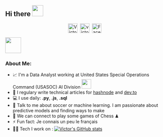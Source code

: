 ## Hi there <img src="https://github.com/TheDudeThatCode/TheDudeThatCode/blob/master/Assets/Hi.gif" width="35" />
<p align="center">
<a href="https://linkedin.com/in/VictorAChang" target="blank"><img align="center" src="https://cdn.jsdelivr.net/npm/simple-icons@3.0.1/icons/linkedin.svg" alt="VictorAChang" height="30" width="30" /></a>&nbsp;
<a href="https://victorachang" target="blank"><img align="center" src="https://cdn.jsdelivr.net/npm/simple-icons@3.0.1/icons/wish.svg" alt="victorachang" height="30" width="30" /></a>&nbsp;
<a href="https://www.facebook.com/victor.chang.18/"><img align="center" alt="Facebook" width="30px" src="https://cdn.jsdelivr.net/npm/simple-icons@3.0.1/icons/facebook.svg" /></a>
</p>

<img src="https://github.com/TheDudeThatCode/TheDudeThatCode/blob/master/Assets/Designer.gif" width="50" /> <br>
### About Me:  

- 📈 I'm a Data Analyst working at United States Special Operations Command (USASOC) AI Division
      <img src="https://media.giphy.com/media/WUlplcMpOCEmTGBtBW/giphy.gif" width="30">
- 📝 I regulary write technical articles for [hashnode](https://apoorvtyagi.tech/) and [dev.to](https://dev.to/apoorvtyagi)
- 💻 I use daily: **.py**, **.js**, **.sql**
- 💬 Talk to me about soccer or machine learning. I am passionate about predictive models and finding ways to make 
- 👯 We can connect to play some games of Chess ♟
- ⚡ Fun fact: Je connais un peu le français
- 🧑‍💻 Tech I work on :
[![Victor's GitHub stats](https://github-readme-stats.vercel.app/api?username=VictorAChang&show_icons=true&theme=radical)](https://github.com/VictorAChang/github-readme-stats)
